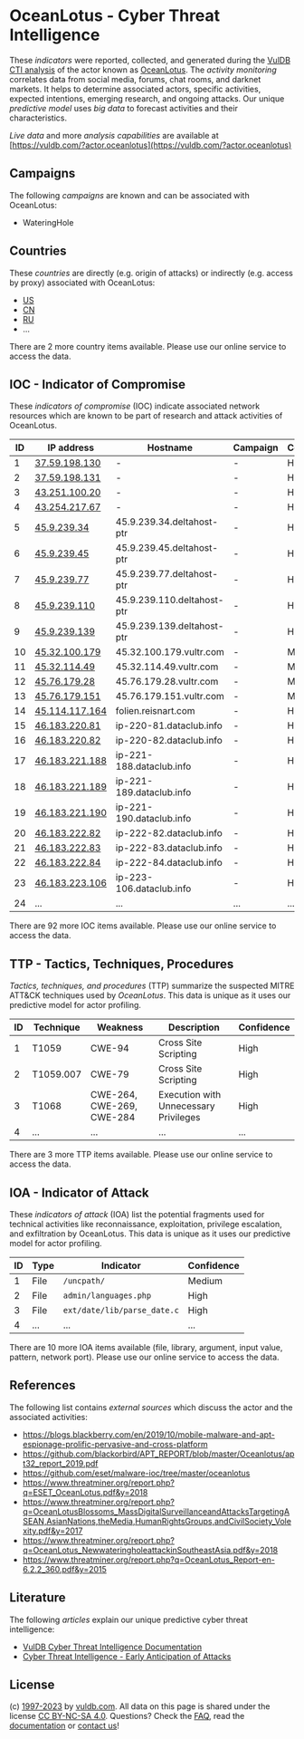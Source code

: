# OceanLotus - Cyber Threat Intelligence

These _indicators_ were reported, collected, and generated during the [VulDB CTI analysis](https://vuldb.com/?kb.cti) of the actor known as [OceanLotus](https://vuldb.com/?actor.oceanlotus). The _activity monitoring_ correlates data from social media, forums, chat rooms, and darknet markets. It helps to determine associated actors, specific activities, expected intentions, emerging research, and ongoing attacks. Our unique _predictive model_ uses _big data_ to forecast activities and their characteristics.

_Live data_ and more _analysis capabilities_ are available at [https://vuldb.com/?actor.oceanlotus](https://vuldb.com/?actor.oceanlotus)

## Campaigns

The following _campaigns_ are known and can be associated with OceanLotus:

* WateringHole

## Countries

These _countries_ are directly (e.g. origin of attacks) or indirectly (e.g. access by proxy) associated with OceanLotus:

* [US](https://vuldb.com/?country.us)
* [CN](https://vuldb.com/?country.cn)
* [RU](https://vuldb.com/?country.ru)
* ...

There are 2 more country items available. Please use our online service to access the data.

## IOC - Indicator of Compromise

These _indicators of compromise_ (IOC) indicate associated network resources which are known to be part of research and attack activities of OceanLotus.

ID | IP address | Hostname | Campaign | Confidence
-- | ---------- | -------- | -------- | ----------
1 | [37.59.198.130](https://vuldb.com/?ip.37.59.198.130) | - | - | High
2 | [37.59.198.131](https://vuldb.com/?ip.37.59.198.131) | - | - | High
3 | [43.251.100.20](https://vuldb.com/?ip.43.251.100.20) | - | - | High
4 | [43.254.217.67](https://vuldb.com/?ip.43.254.217.67) | - | - | High
5 | [45.9.239.34](https://vuldb.com/?ip.45.9.239.34) | 45.9.239.34.deltahost-ptr | - | High
6 | [45.9.239.45](https://vuldb.com/?ip.45.9.239.45) | 45.9.239.45.deltahost-ptr | - | High
7 | [45.9.239.77](https://vuldb.com/?ip.45.9.239.77) | 45.9.239.77.deltahost-ptr | - | High
8 | [45.9.239.110](https://vuldb.com/?ip.45.9.239.110) | 45.9.239.110.deltahost-ptr | - | High
9 | [45.9.239.139](https://vuldb.com/?ip.45.9.239.139) | 45.9.239.139.deltahost-ptr | - | High
10 | [45.32.100.179](https://vuldb.com/?ip.45.32.100.179) | 45.32.100.179.vultr.com | - | Medium
11 | [45.32.114.49](https://vuldb.com/?ip.45.32.114.49) | 45.32.114.49.vultr.com | - | Medium
12 | [45.76.179.28](https://vuldb.com/?ip.45.76.179.28) | 45.76.179.28.vultr.com | - | Medium
13 | [45.76.179.151](https://vuldb.com/?ip.45.76.179.151) | 45.76.179.151.vultr.com | - | Medium
14 | [45.114.117.164](https://vuldb.com/?ip.45.114.117.164) | folien.reisnart.com | - | High
15 | [46.183.220.81](https://vuldb.com/?ip.46.183.220.81) | ip-220-81.dataclub.info | - | High
16 | [46.183.220.82](https://vuldb.com/?ip.46.183.220.82) | ip-220-82.dataclub.info | - | High
17 | [46.183.221.188](https://vuldb.com/?ip.46.183.221.188) | ip-221-188.dataclub.info | - | High
18 | [46.183.221.189](https://vuldb.com/?ip.46.183.221.189) | ip-221-189.dataclub.info | - | High
19 | [46.183.221.190](https://vuldb.com/?ip.46.183.221.190) | ip-221-190.dataclub.info | - | High
20 | [46.183.222.82](https://vuldb.com/?ip.46.183.222.82) | ip-222-82.dataclub.info | - | High
21 | [46.183.222.83](https://vuldb.com/?ip.46.183.222.83) | ip-222-83.dataclub.info | - | High
22 | [46.183.222.84](https://vuldb.com/?ip.46.183.222.84) | ip-222-84.dataclub.info | - | High
23 | [46.183.223.106](https://vuldb.com/?ip.46.183.223.106) | ip-223-106.dataclub.info | - | High
24 | ... | ... | ... | ...

There are 92 more IOC items available. Please use our online service to access the data.

## TTP - Tactics, Techniques, Procedures

_Tactics, techniques, and procedures_ (TTP) summarize the suspected MITRE ATT&CK techniques used by _OceanLotus_. This data is unique as it uses our predictive model for actor profiling.

ID | Technique | Weakness | Description | Confidence
-- | --------- | -------- | ----------- | ----------
1 | T1059 | CWE-94 | Cross Site Scripting | High
2 | T1059.007 | CWE-79 | Cross Site Scripting | High
3 | T1068 | CWE-264, CWE-269, CWE-284 | Execution with Unnecessary Privileges | High
4 | ... | ... | ... | ...

There are 3 more TTP items available. Please use our online service to access the data.

## IOA - Indicator of Attack

These _indicators of attack_ (IOA) list the potential fragments used for technical activities like reconnaissance, exploitation, privilege escalation, and exfiltration by OceanLotus. This data is unique as it uses our predictive model for actor profiling.

ID | Type | Indicator | Confidence
-- | ---- | --------- | ----------
1 | File | `/uncpath/` | Medium
2 | File | `admin/languages.php` | High
3 | File | `ext/date/lib/parse_date.c` | High
4 | ... | ... | ...

There are 10 more IOA items available (file, library, argument, input value, pattern, network port). Please use our online service to access the data.

## References

The following list contains _external sources_ which discuss the actor and the associated activities:

* https://blogs.blackberry.com/en/2019/10/mobile-malware-and-apt-espionage-prolific-pervasive-and-cross-platform
* https://github.com/blackorbird/APT_REPORT/blob/master/Oceanlotus/apt32_report_2019.pdf
* https://github.com/eset/malware-ioc/tree/master/oceanlotus
* https://www.threatminer.org/report.php?q=ESET_OceanLotus.pdf&y=2018
* https://www.threatminer.org/report.php?q=OceanLotusBlossoms_MassDigitalSurveillanceandAttacksTargetingASEAN,AsianNations,theMedia,HumanRightsGroups,andCivilSociety_Volexity.pdf&y=2017
* https://www.threatminer.org/report.php?q=OceanLotus_NewwateringholeattackinSoutheastAsia.pdf&y=2018
* https://www.threatminer.org/report.php?q=OceanLotus_Report-en-6.2.2_360.pdf&y=2015

## Literature

The following _articles_ explain our unique predictive cyber threat intelligence:

* [VulDB Cyber Threat Intelligence Documentation](https://vuldb.com/?kb.cti)
* [Cyber Threat Intelligence - Early Anticipation of Attacks](https://www.scip.ch/en/?labs.20201022)

## License

(c) [1997-2023](https://vuldb.com/?kb.changelog) by [vuldb.com](https://vuldb.com/?kb.about). All data on this page is shared under the license [CC BY-NC-SA 4.0](https://creativecommons.org/licenses/by-nc-sa/4.0/). Questions? Check the [FAQ](https://vuldb.com/?kb.faq), read the [documentation](https://vuldb.com/?kb) or [contact us](https://vuldb.com/?contact)!
